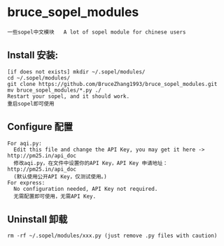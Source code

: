 # bruce_sopel_modules
    一些sopel中文模块   A lot of sopel module for chinese users

## Install 安装:
    [if does not exists] mkdir ~/.sopel/modules/
    cd ~/.sopel/modules/
    git clone https://github.com/BruceZhang1993/bruce_sopel_modules.git
    mv bruce_sopel_modules/*.py ./
    Restart your sopel, and it should work.
    重启sopel即可使用
    
## Configure 配置
    For aqi.py:
      Edit this file and change the API Key, you may get it here -> http://pm25.in/api_doc
      修改aqi.py，在文件中设置你的API Key，API Key 申请地址：http://pm25.in/api_doc
      (默认使用公开API Key，仅测试使用。)
    For express:
      No configuration needed, API Key not required.
      无需配置即可使用，无需API Key.
    
## Uninstall 卸载
    rm -rf ~/.sopel/modules/xxx.py (just remove .py files with caution)
